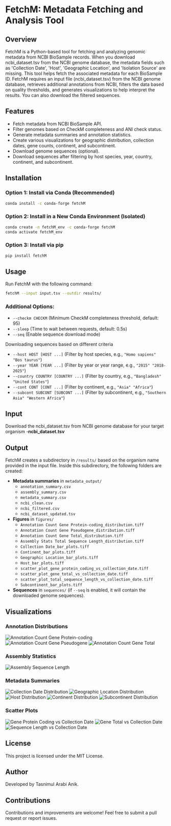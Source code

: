 # FetchM: Metadata Fetching and Analysis Tool

## Overview
FetchM is a Python-based tool for fetching and analyzing genomic metadata from NCBI BioSample records. When you download ncbi_dataset.tsv from the NCBI genome database, the metadata fields such as 'Collection Date', 'Host', 'Geographic Location', and 'Isolation Source' are missing. This tool helps fetch the associated metadata for each BioSample ID. FetchM requires an input file (ncbi_dataset.tsv) from the NCBI genome database, retrieves additional annotations from NCBI, filters the data based on quality thresholds, and generates visualizations to help interpret the results. You can also download the filtered sequences. 

## Features
- Fetch metadata from NCBI BioSample API.
- Filter genomes based on CheckM completeness and ANI check status.
- Generate metadata summaries and annotation statistics.
- Create various visualizations for geographic distribution, collection dates, gene counts, continent, and subcontinent.
- Download genome sequences (optional).
- Download sequences after filtering by host species, year, country, continent, and subcontinent.

## Installation

### Option 1: Install via Conda (Recommended)
```bash
conda install -c conda-forge fetchM
```

### Option 2: Install in a New Conda Environment (Isolated)
```bash
conda create -n fetchM_env -c conda-forge fetchM
conda activate fetchM_env
```

### Option 3: Install via pip
```bash
pip install fetchM
```

## Usage
Run FetchM with the following command:
```bash
fetchM --input input.tsv --outdir results/
```

### Additional Options:
- `--checkm CHECKM` (Minimum CheckM completeness threshold, default: 95)
- `--sleep` (Time to wait between requests, default: 0.5s)
- `--seq` (Enable sequence download mode)

Downloading sequences based on different criteria
- `--host HOST [HOST ...]` (Filter by host species, e.g., `"Homo sapiens" "Bos taurus"`)
- `--year YEAR [YEAR ...]` (Filter by year or year range, e.g., `"2015" "2018-2025"`)
- `--country COUNTRY [COUNTRY ...]` (Filter by country, e.g., `"Bangladesh" "United States"`)
- `--cont CONT [CONT ...]` (Filter by continent, e.g., `"Asia" "Africa"`)
- `--subcont SUBCONT [SUBCONT ...]` (Filter by subcontinent, e.g., `"Southern Asia" "Western Africa"`)

## Input 
Download the ncbi_dataset.tsv from NCBI genome database for your target organism
-**ncbi_dataset.tsv**

## Output
FetchM creates a subdirectory in `/results/` based on the organism name provided in the input file. Inside this subdirectory, the following folders are created:
- **Metadata summaries** in `metadata_output/`
  - `annotation_summary.csv`
  - `assembly_summary.csv`
  - `metadata_summary.csv`
  - `ncbi_clean.csv`
  - `ncbi_filtered.csv`
  - `ncbi_dataset_updated.tsv`
- **Figures** in `figures/`
  - `Annotation Count Gene Protein-coding_distribution.tiff`
  - `Annotation Count Gene Pseudogene_distribution.tiff`
  - `Annotation Count Gene Total_distribution.tiff`
  - `Assembly Stats Total Sequence Length_distribution.tiff`
  - `Collection Date_bar_plots.tiff`
  - `Continent_bar_plots.tiff`
  - `Geographic Location_bar_plots.tiff`
  - `Host_bar_plots.tiff`
  - `scatter_plot_gene_protein_coding_vs_collection_date.tiff`
  - `scatter_plot_gene_total_vs_collection_date.tiff`
  - `scatter_plot_total_sequence_length_vs_collection_date.tiff`
  - `Subcontinent_bar_plots.tiff`
- **Sequences** in `sequences/` (if `--seq` is enabled, it will contain the downloaded genome sequences).


## Visualizations
### Annotation Distributions
![Annotation Count Gene Protein-coding](figures/Annotation%20Count%20Gene%20Protein-coding_distribution.png)
![Annotation Count Gene Pseudogene](figures/Annotation%20Count%20Gene%20Pseudogene_distribution.png)
![Annotation Count Gene Total](figures/Annotation%20Count%20Gene%20Total_distribution.png)

### Assembly Statistics
![Assembly Sequence Length](figures/Assembly%20Stats%20Total%20Sequence%20Length_distribution.png)

### Metadata Summaries
![Collection Date Distribution](figures/Collection%20Date_bar_plots.png)
![Geographic Location Distribution](figures/Geographic%20Location_bar_plots.png)
![Host Distribution](figures/Host_bar_plots.png)
![Continent Distribution](figures/Continent_bar_plots.png)
![Subcontinent Distribution](figures/Subcontinent_bar_plots.png)

### Scatter Plots
![Gene Protein Coding vs Collection Date](figures/scatter_plot_gene_protein_coding_vs_collection_date.png)
![Gene Total vs Collection Date](figures/scatter_plot_gene_total_vs_collection_date.png)
![Sequence Length vs Collection Date](figures/scatter_plot_Sequence_Length_vs_collection_date.png)

## License
This project is licensed under the MIT License.

## Author
Developed by Tasnimul Arabi Anik.

## Contributions
Contributions and improvements are welcome! Feel free to submit a pull request or report issues.

